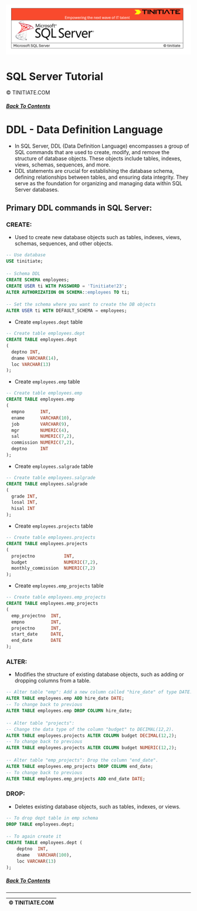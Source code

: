 ![SQL Server Tinitiate Image](sqlserver.png)

# SQL Server Tutorial
&copy; TINITIATE.COM

##### [Back To Contents](./README.md)

# DDL - Data Definition Language
* In SQL Server, DDL (Data Definition Language) encompasses a group of SQL commands that are used to create, modify, and remove the structure of database objects. These objects include tables, indexes, views, schemas, sequences, and more.
* DDL statements are crucial for establishing the database schema, defining relationships between tables, and ensuring data integrity. They serve as the foundation for organizing and managing data within SQL Server databases.

## Primary DDL commands in SQL Server:
### CREATE:
* Used to create new database objects such as tables, indexes, views, schemas, sequences, and other objects.
```sql
-- Use database
USE tinitiate;

-- Schema DDL
CREATE SCHEMA employees;
CREATE USER ti WITH PASSWORD = 'Tinitiate!23';
ALTER AUTHORIZATION ON SCHEMA::employees TO ti;

-- Set the schema where you want to create the DB objects
ALTER USER ti WITH DEFAULT_SCHEMA = employees;
```

* Create `employees.dept` table
```sql
-- Create table employees.dept
CREATE TABLE employees.dept
( 
  deptno INT,
  dname VARCHAR(14),
  loc VARCHAR(13)
);
```
* Create `employees.emp` table
```sql
-- Create table employees.emp
CREATE TABLE employees.emp
( 
  empno      INT,
  ename      VARCHAR(10),
  job        VARCHAR(9),
  mgr        NUMERIC(4),
  sal        NUMERIC(7,2),
  commission NUMERIC(7,2),
  deptno     INT 
);
```
* Create `employees.salgrade` table
```sql
-- Create table employees.salgrade
CREATE TABLE employees.salgrade
( 
  grade INT,
  losal INT,
  hisal INT
);
```
* Create `employees.projects` table
```sql
-- Create table employees.projects
CREATE TABLE employees.projects
( 
  projectno           INT,
  budget              NUMERIC(7,2),
  monthly_commission  NUMERIC(7,2)
);
```
* Create `employees.emp_projects` table
```sql
-- Create table employees.emp_projects
CREATE TABLE employees.emp_projects
( 
  emp_projectno  INT,
  empno          INT,
  projectno      INT,
  start_date     DATE,
  end_date       DATE
);
```

### ALTER:
* Modifies the structure of existing database objects, such as adding or dropping columns from a table.
```sql
-- Alter table "emp": Add a new column called "hire_date" of type DATE.
ALTER TABLE employees.emp ADD hire_date DATE;
-- To change back to previous
ALTER TABLE employees.emp DROP COLUMN hire_date;

-- Alter table "projects":
-- Change the data type of the column "budget" to DECIMAL(12,2).
ALTER TABLE employees.projects ALTER COLUMN budget DECIMAL(12,2);
-- To change back to previous
ALTER TABLE employees.projects ALTER COLUMN budget NUMERIC(12,2);

-- Alter table "emp_projects": Drop the column "end_date".
ALTER TABLE employees.emp_projects DROP COLUMN end_date;
-- To change back to previous
ALTER TABLE employees.emp_projects ADD end_date DATE;
```

### DROP:
* Deletes existing database objects, such as tables, indexes, or views.
```sql
-- To drop dept table in emp schema
DROP TABLE employees.dept;

-- To again create it
CREATE TABLE employees.dept (
    deptno  INT,
    dname   VARCHAR(100),
    loc VARCHAR(13)
);
```

##### [Back To Contents](./README.md)
***
| &copy; TINITIATE.COM |
|----------------------|
